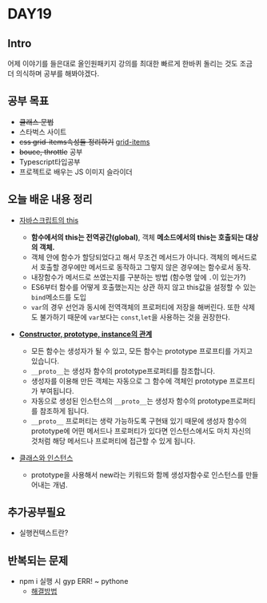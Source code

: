 # DAY19

## Intro

어제 이야기를 들은대로 올인원패키지 강의를 최대한 빠르게 한바퀴 돌리는 것도 조금 더 의식하며 공부를 해봐야겠다.

## 공부 목표

- ~~클래스 문법~~
- 스타벅스 사이트
- ~~css grid-items속성들 정리하기~~ [grid-items](https://velog.io/@0seo8/HTMLCSS-grid-row)
- ~~bouce, throttle~~ 공부
- Typescript타입공부
- 프로젝트로 배우는 JS 이미지 슬라이더

## 오늘 배운 내용 정리

- [자바스크립트의 this](https://velog.io/@0seo8/JS-This)
  - **함수에서의 this는 전역공간(global)**, 객체 **메소드에서의 this는 호출되는 대상의 객체.**
  - 객체 안에 함수가 할당되었다고 해서 무조건 메서드가 아니다. 객체의 메서드로서 호출할 경우에만 메서드로 동작하고 그렇지 않은 경우에는 함수로서 동작.
  - 내장함수가 메서드로 쓰였는지를 구분하는 방법 (함수명 앞에 `.`이 있는가?)
  - ES6부터 함수를 어떻게 호출했는지는 상관 하지 않고 this값을 설정할 수 있는 `bind`메소드를 도입
  - `var`의 경우 선언과 동시에 전역객체의 프로퍼티에 저장을 해버린다. 또한 삭제도 불가하기 때문에 `var`보다는 `const`,`let`을 사용하는 것을 권장한다.
  
- **[Constructor, prototype, instance의 관계](https://velog.io/@0seo8/JS-constructor)**
  - 모든 함수는 생성자가 될 수 있고, 모든 함수는 prototype 프로프티를 가지고 있습니다.
  - `__proto__`는 생성자 함수의 prototype프로퍼티를 참조합니다.
  - 생성자를 이용해 만든 객체는 자동으로 그 함수에 객체인 prototype 프로프티가 부여됩니다.
  - 자동으로 생성된 인스턴스의 `__proto__`는 생성자 함수의 prototype프로퍼티를 참조하게 됩니다.
  - `__proto__` 프로퍼티는 생략 가능하도록 구현돼 있기 때문에 생성자 함수의 prototype에 어떤 메서드나 프로퍼티가 있다면 인스턴스에서도 마치 자신의 것처럼 해당 메서드나 프로퍼티에 접근할 수 있게 됩니다.

- [클래스와 인스턴스](https://velog.io/@0seo8/JS-Class-bwxgev17)
  - prototype을 사용해서 new라는 키워드와 함께 생성자함수로 인스턴스를 만들어내는 개념.
## 추가공부필요
- 실행컨텍스트란?


## 반복되는 문제
- npm i 실행 시 gyp ERR! ~ pythone
  - [해결방법](https://gseok.gitbooks.io/node-and-npm/content/node-npmc0ac-c6a9-c2dc-node-gyp-rebuild-error.html)
